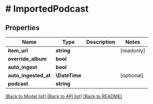 # # ImportedPodcast

## Properties

Name | Type | Description | Notes
------------ | ------------- | ------------- | -------------
**item_url** | **string** |  | [readonly]
**override_album** | **bool** |  |
**auto_ingest** | **bool** |  |
**auto_ingested_at** | **\DateTime** |  | [optional]
**podcast** | **string** |  |

[[Back to Model list]](../../README.md#models) [[Back to API list]](../../README.md#endpoints) [[Back to README]](../../README.md)
